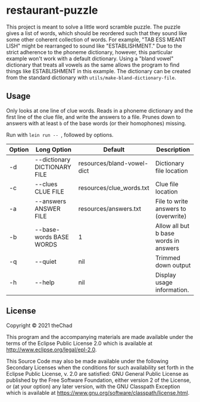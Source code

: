 # restaurant-puzzle

This project is meant to solve a little word scramble puzzle. The puzzle gives a list of words, which should be reordered such that they sound like some other coherent collection of words. For example, "TAB ESS MEANT LISH" might be rearranged to sound like "ESTABLISHMENT." Due to the strict adherence to the phoneme dictionary, however, this particular example won't work with a default dictionary. Using a "bland vowel" dictionary that treats all vowels as the same allows the program to find things like ESTABLISHMENT in this example. The dictionary can be created from the standard dictionary with `utils/make-bland-dictionary-file`.

## Usage

Only looks at one line of clue words. Reads in a phoneme dictionary and the first line of the clue file, and write the answers to a file. Prunes down to answers with at least `b` of the base words (or their homophones) missing. 

Run with `lein run -- `, followed by options.

  | Option | Long Option | Default | Description |
  | ------| ------| ------| ------|
  |-d | --dictionary DICTIONARY FILE | resources/bland-vowel-dict | Dictionary file location  
  |-c | --clues CLUE FILE            | resources/clue_words.txt   | Clue file location  
  |-a | --answers ANSWER FILE        | resources/answers.txt     |  File to write answers to (overwrite)  
  |-b | --base-words BASE WORDS      | 1                        |   Allow all but b base words in answers
  | -q| --quiet                       | nil                       |    Trimmed down output
  |-h | --help                        | nil                       |   Display usage information.  


## License

Copyright © 2021 theChad

This program and the accompanying materials are made available under the
terms of the Eclipse Public License 2.0 which is available at
http://www.eclipse.org/legal/epl-2.0.

This Source Code may also be made available under the following Secondary
Licenses when the conditions for such availability set forth in the Eclipse
Public License, v. 2.0 are satisfied: GNU General Public License as published by
the Free Software Foundation, either version 2 of the License, or (at your
option) any later version, with the GNU Classpath Exception which is available
at https://www.gnu.org/software/classpath/license.html.
